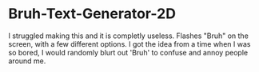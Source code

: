 # Bruh-Text-Generator-2D
I struggled making this and it is completly useless.
Flashes "Bruh" on the screen, with a few different options.
I got the idea from a time when I was so bored, I would randomly blurt out 'Bruh' to confuse and annoy people around me.
